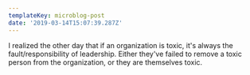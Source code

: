 ```yaml
---
templateKey: microblog-post
date: '2019-03-14T15:07:39.287Z'
---
```


I realized the other day that if an organization is toxic, it's always the fault/responsibility of leadership. Either they've failed to remove a toxic person from the organization, or they are themselves toxic.

